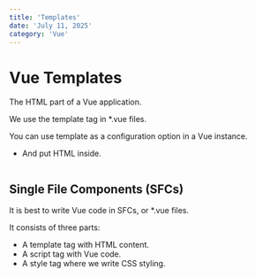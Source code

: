 ```yaml
---
title: 'Templates'
date: 'July 11, 2025'
category: 'Vue'
---
```


# Vue Templates

The HTML part of a Vue application.

We use the template tag in *.vue files.

You can use template as a configuration option in a Vue instance.
- And put HTML inside.

```html
```

## Single File Components (SFCs)

It is best to write Vue code in SFCs, or *.vue files.

It consists of three parts:
- A template tag with HTML content.
- A script tag with Vue code.
- A style tag where we write CSS styling.


